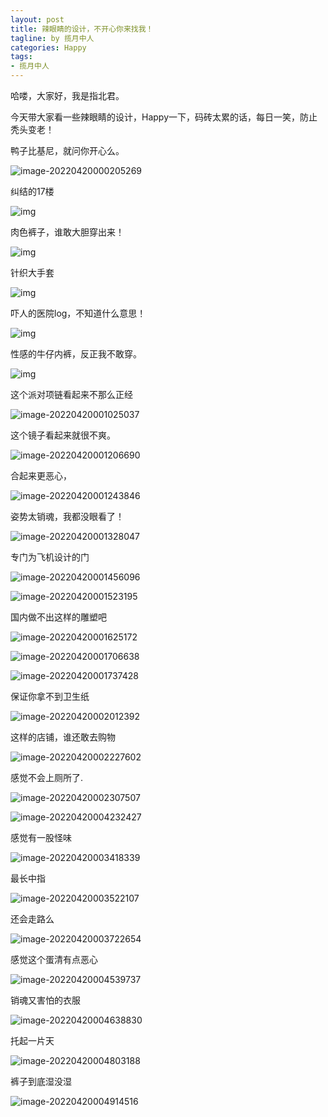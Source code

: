 ```yaml
---
layout: post
title: 辣眼睛的设计，不开心你来找我！
tagline: by 揽月中人
categories: Happy
tags:
- 揽月中人
---
```


哈喽，大家好，我是指北君。  

今天带大家看一些辣眼睛的设计，Happy一下，码砖太累的话，每日一笑，防止秃头变老！

<!--more-->



鸭子比基尼，就问你开心么。

![image-20220420000205269](https://www.javanorth.cn/assets/images/2022/lyj/4-16/01.png)





纠结的17楼

![img](https://www.javanorth.cn/assets/images/2022/lyj/4-16/02.png)





肉色裤子，谁敢大胆穿出来！

![img](https://www.javanorth.cn/assets/images/2022/lyj/4-16/03.jpg)



针织大手套

![img](https://www.javanorth.cn/assets/images/2022/lyj/4-16/04.jpg)



吓人的医院log，不知道什么意思！

![img](https://www.javanorth.cn/assets/images/2022/lyj/4-16/05.jpg)



性感的牛仔内裤，反正我不敢穿。

![img](https://www.javanorth.cn/assets/images/2022/lyj/4-16/06.jpg)



这个派对项链看起来不那么正经

![image-20220420001025037](https://www.javanorth.cn/assets/images/2022/lyj/4-16/07.jpg)



这个镜子看起来就很不爽。

![image-20220420001206690](https://www.javanorth.cn/assets/images/2022/lyj/4-16/08.jpg)

合起来更恶心，

![image-20220420001243846](https://www.javanorth.cn/assets/images/2022/lyj/4-16/09.jpg)





姿势太销魂，我都没眼看了！

![image-20220420001328047](https://www.javanorth.cn/assets/images/2022/lyj/4-16/10.jpg)



专门为飞机设计的门

![image-20220420001456096](https://www.javanorth.cn/assets/images/2022/lyj/4-16/11.jpg)

![image-20220420001523195](https://www.javanorth.cn/assets/images/2022/lyj/4-16/12.jpg)

 





国内做不出这样的雕塑吧

![image-20220420001625172](https://www.javanorth.cn/assets/images/2022/lyj/4-16/13.jpg)

![image-20220420001706638](https://www.javanorth.cn/assets/images/2022/lyj/4-16/14.jpg)

![image-20220420001737428](https://www.javanorth.cn/assets/images/2022/lyj/4-16/15.jpg)





保证你拿不到卫生纸

![image-20220420002012392](https://www.javanorth.cn/assets/images/2022/lyj/4-16/16.jpg)



这样的店铺，谁还敢去购物

![image-20220420002227602](https://www.javanorth.cn/assets/images/2022/lyj/4-16/17.jpg)



感觉不会上厕所了.

![image-20220420002307507](https://www.javanorth.cn/assets/images/2022/lyj/4-16/18.jpg)

![image-20220420004232427](https://www.javanorth.cn/assets/images/2022/lyj/4-16/18-1.jpg)



感觉有一股怪味

![image-20220420003418339](https://www.javanorth.cn/assets/images/2022/lyj/4-16/19.jpg)



最长中指

![image-20220420003522107](https://www.javanorth.cn/assets/images/2022/lyj/4-16/20.jpg)



还会走路么

![image-20220420003722654](https://www.javanorth.cn/assets/images/2022/lyj/4-16/21.jpg)





感觉这个蛋清有点恶心

![image-20220420004539737](https://www.javanorth.cn/assets/images/2022/lyj/4-16/22.jpg)



销魂又害怕的衣服

![image-20220420004638830](https://www.javanorth.cn/assets/images/2022/lyj/4-16/23.jpg)



托起一片天

![image-20220420004803188](https://www.javanorth.cn/assets/images/2022/lyj/4-16/24.jpg)



裤子到底湿没湿

![image-20220420004914516](https://www.javanorth.cn/assets/images/2022/lyj/4-16/25.jpg)
